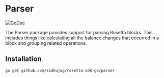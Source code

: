 # Parser

[![GoDoc](https://img.shields.io/badge/go.dev-reference-007d9c?logo=go&logoColor=white&style=shield)](https://pkg.go.dev/github.com/sidhujag/rosetta-sdk-go/parser?tab=doc)

The Parser package provides support for parsing Rosetta blocks. This includes
things like calculating all the balance changes that occurred in a block and
grouping related operations.

## Installation

```shell
go get github.com/sidhujag/rosetta-sdk-go/parser
```
